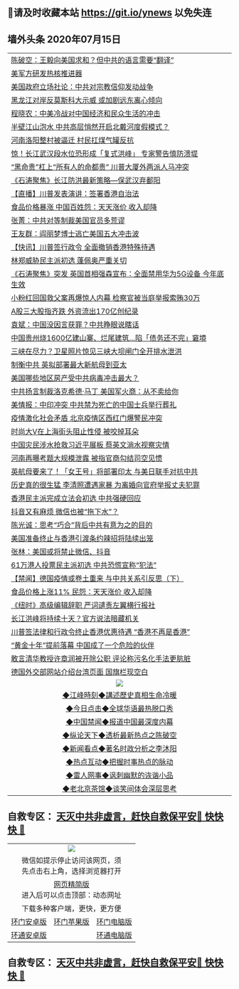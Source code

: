## 📩请及时收藏本站 https://git.io/ynews 以免失连</a>

## 墙外头条 2020年07月15日</a>

 <table>
<tr><td colspan="2" align="left"><a href="https://qeb.xfthy.casa/?name=c1198793&key=xcyufvbtjvhwwrpc&from=gy2">陈破空：王毅向美国求和？但中共的语言需要“翻译”</a></td></tr>
<tr><td colspan="2" align="left"><a href="https://qeb.xfthy.casa/?name=c1198797&key=xcyufvbtjvhwwrpc&from=gy2">美军方研发热核推进器</a></td></tr>
<tr><td colspan="2" align="left"><a href="https://qeb.xfthy.casa/?name=c1198789&key=xcyufvbtjvhwwrpc&from=gy2">美国政府立场社论：中共对宗教信仰发动战争</a></td></tr>
<tr><td colspan="2" align="left"><a href="https://qeb.xfthy.casa/?name=c1198778&key=xcyufvbtjvhwwrpc&from=gy2">黑龙江对岸反莫斯科大示威 或加剧远东离心倾向</a></td></tr>
<tr><td colspan="2" align="left"><a href="https://qeb.xfthy.casa/?name=c1198791&key=xcyufvbtjvhwwrpc&from=gy2">程晓农：中美冷战对中国经济和民众生活的冲击</a></td></tr>
<tr><td colspan="2" align="left"><a href="https://qeb.xfthy.casa/?name=c1198779&key=xcyufvbtjvhwwrpc&from=gy2">半壁江山泡水 中共高层悄然开启北戴河度假模式？</a></td></tr>
<tr><td colspan="2" align="left"><a href="https://qeb.xfthy.casa/?name=c1198788&key=xcyufvbtjvhwwrpc&from=gy2">河南洛阳整村被逼迁 村民扛煤气罐反抗</a></td></tr>
<tr><td colspan="2" align="left"><a href="https://qeb.xfthy.casa/?name=c1198755&key=xcyufvbtjvhwwrpc&from=gy2">惊！长江武汉段水位恐形成「复式洪峰」 专家警告慎防溃堤</a></td></tr>
<tr><td colspan="2" align="left"><a href="https://qeb.xfthy.casa/?name=c1198781&key=xcyufvbtjvhwwrpc&from=gy2">“黑命贵”杠上“所有人的命都贵” 川普大厦外两派人马冲突</a></td></tr>
<tr><td colspan="2" align="left"><a href="https://qeb.xfthy.casa/?name=c1198767&key=xcyufvbtjvhwwrpc&from=gy2">《石涛聚焦》长江防洪最新策略—保武汉弃鄱阳</a></td></tr>
<tr><td colspan="2" align="left"><a href="https://qeb.xfthy.casa/?name=c1198785&key=xcyufvbtjvhwwrpc&from=gy2">【直播】川普发表演讲：签署香港自治法</a></td></tr>
<tr><td colspan="2" align="left"><a href="https://qeb.xfthy.casa/?name=c1198782&key=xcyufvbtjvhwwrpc&from=gy2">食品价格暴涨 中国百姓怨：天天涨价 收入却降</a></td></tr>
<tr><td colspan="2" align="left"><a href="https://qeb.xfthy.casa/?name=c1198777&key=xcyufvbtjvhwwrpc&from=gy2">张菁：中共对等制裁美国官员多荒谬</a></td></tr>
<tr><td colspan="2" align="left"><a href="https://qeb.xfthy.casa/?name=c1198808&key=xcyufvbtjvhwwrpc&from=gy2">王友群：阎丽梦博士逃亡美国五大冲击波</a></td></tr>
<tr><td colspan="2" align="left"><a href="https://qeb.xfthy.casa/?name=c1198834&key=xcyufvbtjvhwwrpc&from=gy2">【快讯】川普签行政令 全面撤销香港特殊待遇</a></td></tr>
<tr><td colspan="2" align="left"><a href="https://qeb.xfthy.casa/?name=c1198787&key=xcyufvbtjvhwwrpc&from=gy2">林郑威胁民主派初选 蓬佩奥严重关切</a></td></tr>
<tr><td colspan="2" align="left"><a href="https://qeb.xfthy.casa/?name=c1198766&key=xcyufvbtjvhwwrpc&from=gy2">《石涛聚焦》突发 英国首相强森宣布：全面禁用华为5G设备 今年底生效</a></td></tr>
<tr><td colspan="2" align="left"><a href="https://qeb.xfthy.casa/?name=c1198780&key=xcyufvbtjvhwwrpc&from=gy2">小粉红回国救父案再爆惊人内幕 检察官被当庭举报索贿30万</a></td></tr>
<tr><td colspan="2" align="left"><a href="https://qeb.xfthy.casa/?name=c1198772&key=xcyufvbtjvhwwrpc&from=gy2">A股三大股指齐跌 外资流出170亿创纪录</a></td></tr>
<tr><td colspan="2" align="left"><a href="https://qeb.xfthy.casa/?name=c1198807&key=xcyufvbtjvhwwrpc&from=gy2">袁斌：中国没因言获罪？中共睁眼说瞎话</a></td></tr>
<tr><td colspan="2" align="left"><a href="https://qeb.xfthy.casa/?name=c1198796&key=xcyufvbtjvhwwrpc&from=gy2">中国贵州烧1600亿建山寨、烂尾建筑…陷「债务还不完」窘境</a></td></tr>
<tr><td colspan="2" align="left"><a href="https://qeb.xfthy.casa/?name=c1198836&key=xcyufvbtjvhwwrpc&from=gy2">三峡在尽力？卫星照片惊见三峡大坝闸门全开排水泄洪</a></td></tr>
<tr><td colspan="2" align="left"><a href="https://qeb.xfthy.casa/?name=c1198764&key=xcyufvbtjvhwwrpc&from=gy2">制衡中共 英拟部署最大新航母到亚太</a></td></tr>
<tr><td colspan="2" align="left"><a href="https://qeb.xfthy.casa/?name=c1198775&key=xcyufvbtjvhwwrpc&from=gy2">美国哪些地区房产受中共病毒冲击最大？</a></td></tr>
<tr><td colspan="2" align="left"><a href="https://qeb.xfthy.casa/?name=c1198776&key=xcyufvbtjvhwwrpc&from=gy2">中共扬言制裁洛克希德·马丁 美国军火商：从不卖给你</a></td></tr>
<tr><td colspan="2" align="left"><a href="https://qeb.xfthy.casa/?name=c1198770&key=xcyufvbtjvhwwrpc&from=gy2">美情报：中印冲突 中共禁为死亡的中国士兵举行葬礼</a></td></tr>
<tr><td colspan="2" align="left"><a href="https://qeb.xfthy.casa/?name=c1198758&key=xcyufvbtjvhwwrpc&from=gy2">疫情激化社会矛盾 北京疫情区西红门爆警民冲突</a></td></tr>
<tr><td colspan="2" align="left"><a href="https://qeb.xfthy.casa/?name=c1198786&key=xcyufvbtjvhwwrpc&from=gy2">时尚大V在上海街头阻止性侵 被咬掉耳朵</a></td></tr>
<tr><td colspan="2" align="left"><a href="https://qeb.xfthy.casa/?name=c1198806&key=xcyufvbtjvhwwrpc&from=gy2">中国灾民涉水抢救习近平展板 蔡英文淌水视察灾情</a></td></tr>
<tr><td colspan="2" align="left"><a href="https://qeb.xfthy.casa/?name=c1198805&key=xcyufvbtjvhwwrpc&from=gy2">河南再曝考题大规模泄露 被指官商勾结司空见惯</a></td></tr>
<tr><td colspan="2" align="left"><a href="https://qeb.xfthy.casa/?name=c1198795&key=xcyufvbtjvhwwrpc&from=gy2">英航母要来了！「女王号」将部署印太 与美日联手对抗中共</a></td></tr>
<tr><td colspan="2" align="left"><a href="https://qeb.xfthy.casa/?name=c1198848&key=xcyufvbtjvhwwrpc&from=gy2">历史真的很生猛 李清照遭遇家暴 为离婚向官府举报丈夫犯罪</a></td></tr>
<tr><td colspan="2" align="left"><a href="https://qeb.xfthy.casa/?name=c1198829&key=xcyufvbtjvhwwrpc&from=gy2">香港民主派完成立法会初选 中共强硬回应</a></td></tr>
<tr><td colspan="2" align="left"><a href="https://qeb.xfthy.casa/?name=c1198840&key=xcyufvbtjvhwwrpc&from=gy2">抖音又有麻烦 微信也被“拖下水”？</a></td></tr>
<tr><td colspan="2" align="left"><a href="https://qeb.xfthy.casa/?name=c1198792&key=xcyufvbtjvhwwrpc&from=gy2">陈光诚：思考“巧合”背后中共有意为之的目的</a></td></tr>
<tr><td colspan="2" align="left"><a href="https://qeb.xfthy.casa/?name=c1198760&key=xcyufvbtjvhwwrpc&from=gy2">美国准备终止与香港引渡条约辣招将陆续出笼</a></td></tr>
<tr><td colspan="2" align="left"><a href="https://qeb.xfthy.casa/?name=c1198765&key=xcyufvbtjvhwwrpc&from=gy2">张林：美国或将禁止微信、抖音</a></td></tr>
<tr><td colspan="2" align="left"><a href="https://qeb.xfthy.casa/?name=c1198852&key=xcyufvbtjvhwwrpc&from=gy2">61万港人投票民主派初选 中共恐慌宣称“犯法”</a></td></tr>
<tr><td colspan="2" align="left"><a href="https://qeb.xfthy.casa/?name=c1198790&key=xcyufvbtjvhwwrpc&from=gy2">【禁闻】德国疫情或卷土重来 与中共关系引反思（下）</a></td></tr>
<tr><td colspan="2" align="left"><a href="https://qeb.xfthy.casa/?name=c1198784&key=xcyufvbtjvhwwrpc&from=gy2">食品价格上涨11% 民怨：天天涨价 收入却降</a></td></tr>
<tr><td colspan="2" align="left"><a href="https://qeb.xfthy.casa/?name=c1198849&key=xcyufvbtjvhwwrpc&from=gy2">《纽时》高级编辑辞职 严词谴责左翼横行报社</a></td></tr>
<tr><td colspan="2" align="left"><a href="https://qeb.xfthy.casa/?name=c1198835&key=xcyufvbtjvhwwrpc&from=gy2">长江洪峰将持续十天？官方说法暗藏机关</a></td></tr>
<tr><td colspan="2" align="left"><a href="https://qeb.xfthy.casa/?name=c1198857&key=xcyufvbtjvhwwrpc&from=gy2">川普签法律和行政令终止香港优惠待遇 “香港不再是香港”</a></td></tr>
<tr><td colspan="2" align="left"><a href="https://qeb.xfthy.casa/?name=c1198794&key=xcyufvbtjvhwwrpc&from=gy2">“黄金十年”提前落幕 中国成了一个危险的伙伴</a></td></tr>
<tr><td colspan="2" align="left"><a href="https://qeb.xfthy.casa/?name=c1198841&key=xcyufvbtjvhwwrpc&from=gy2">敢言清华教授许章润被开除公职 评论称污名化手法更肮脏</a></td></tr>
<tr><td colspan="2" align="left"><a href="https://qeb.xfthy.casa/?name=c1198831&key=xcyufvbtjvhwwrpc&from=gy2">德国外交部网站介绍台湾页面 国旗栏现空白</a></td></tr>


 <tr>
   <td colspan="2" align=center><img src="https://cdn.jsdelivr.net/gh/gyoupiodf/im1/jf-1.jpg"></td>
  </tr>
   <tr>
   <td colspan="2" align=center> 
<a href="https://xdihm.casa/oo.aspx?name=c922850&key=sdxhftoyfkhpuaxy&from=gy2&tag=9877">◆江峰時刻◆講述歷史真相生命冷暖</a><br/>
    </td>
  </tr>
   <tr>
   <td colspan="2" align=center> 
<a href="https://xdihm.casa/oo.aspx?name=c816850&key=sdxhftoyfkhpuaxy&from=gy2&tag=9877">◆今日点击◆全球华语最热脱口秀</a><br/>
    </td>
  </tr>
  <tr>
  <td colspan="2" align=center>
<a href="https://xdihm.casa/oo.aspx?name=c816860&key=sdxhftoyfkhpuaxy&from=gy2&tag=99733110">◆中国禁闻◆报道中国最深度内幕</a><br/>
   </tr>
  <tr>
     <td colspan="2" align=center>
<a href="https://xdihm.casa/oo.aspx?name=c816855&key=sdxhftoyfkhpuaxy&from=gy2&tag=997110">◆纵论天下◆透析最新热点之陈破空</a><br/>
   </tr>
   <tr>
      <td colspan="2" align=center>
<a href="https://xdihm.casa/oo.aspx?name=c838308&key=sdxhftoyfkhpuaxy&from=gy2&tag=9973110">◆新闻看点◆著名时政分析之李沐阳</a><br/>
   </tr>
   <tr>
     <td colspan="2" align=center>
<a href="https://xdihm.casa/oo.aspx?name=c816852&key=sdxhftoyfkhpuaxy&from=gy2&tag=9733110">◆热点互动◆把握时事热点的脉动</a><br/>
   </tr>
   <tr>
      <td colspan="2" align=center>
<a href="https://xdihm.casa/oo.aspx?name=c816694&key=sdxhftoyfkhpuaxy&from=gy2&tag=93310">◆雷人网事◆讽刺幽默的诙谐小品</a><br/>
   </tr>
   <tr>
    <td colspan="2" align=center>
<a href="https://xdihm.casa/oo.aspx?name=c816650&key=sdxhftoyfkhpuaxy&from=gy2&tag=9973110">◆老北京茶馆◆谈笑间体会深层思考</a><br/>
   </tr>
</table>

 ## 自救专区： [天灭中共非虚言，赶快自救保平安🍎 快快快 📩](https://github.com/pwgy/td/blob/master/README.md)
 
<table>
  <tr>
    <td colspan="3" align="center"><img src="https://cdn.jsdelivr.net/gh/opipe/up/oGate65.jpg"/></td>
  </tr>
  <tr>
    <td colspan="3" align="center">微信如提示停止访问该网页，须<br/>先点击右上角，选择浏览器打开</td>
  <tr>
  <tr>
    <td colspan="3" align="center"><a href="https://gitcdn.xyz/cdn/otiny/up/master/show005.htm">网页精简版</a><br/>进入后可以点击顶部：动态网址</td>
  </tr>
  <tr>
    <td colspan="3" align="center">下载多种客户端，更快，更方便</td>
  <tr>
  <tr>
    <td align="center"><a href="https://cdn.jsdelivr.net/gh/opipe/up/oGatea.apk">环门安卓版</a></td>
    <td align="center"><a href="https://x.co/odisk">环门苹果版</a></td>
    <td align="center"><a href="https://cdn.jsdelivr.net/gh/opipe/up/oGate.zip">环门电脑版</a></td>
  </tr>
  <tr>
    <td align="center"><a href="https://cdn.jsdelivr.net/gh/opipe/up/oPipe.apk">环通安卓版</a></td>
    <td align="center"></td>
    <td align="center"><a href="https://raw.githubusercontent.com/opipe/up/master/oPipe.zip">环通电脑版</a></td>
  </tr>
  
</table>


 ## 自救专区： [天灭中共非虚言，赶快自救保平安🍎 快快快 📩](https://github.com/pwgy/td/blob/master/README.md)
